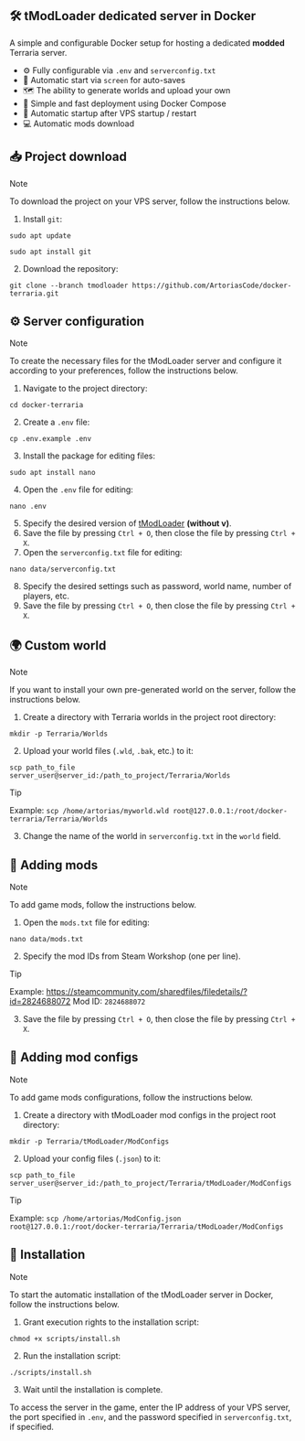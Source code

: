 ## 🛠 tModLoader dedicated server in Docker
A simple and configurable Docker setup for hosting a dedicated **modded** Terraria server.
- ⚙️ Fully configurable via `.env` and `serverconfig.txt`
- 💾 Automatic start via `screen` for auto-saves
- 🗺️ The ability to generate worlds and upload your own
- 🚀 Simple and fast deployment using Docker Compose
- 🔁 Automatic startup after VPS startup / restart
- 💻 Automatic mods download

## 📥 Project download
> [!NOTE]
> To download the project on your VPS server, follow the instructions below.

1) Install `git`:
```
sudo apt update
```
```
sudo apt install git
```
2) Download the repository:
```
git clone --branch tmodloader https://github.com/ArtoriasCode/docker-terraria.git
```

## ⚙️ Server configuration
> [!NOTE]
> To create the necessary files for the tModLoader server and configure it according to your preferences, follow the instructions below.

1) Navigate to the project directory:
```
cd docker-terraria
```
2) Create a `.env` file:
```
cp .env.example .env
```
3) Install the package for editing files:
```
sudo apt install nano
```
4) Open the `.env` file for editing:
```
nano .env
```
5) Specify the desired version of [tModLoader](https://github.com/tModLoader/tModLoader/releases) **(without v)**.
6) Save the file by pressing `Ctrl + O`, then close the file by pressing `Ctrl + X`.
7) Open the `serverconfig.txt` file for editing:
```
nano data/serverconfig.txt
```
8) Specify the desired settings such as password, world name, number of players, etc.
9) Save the file by pressing `Ctrl + O`, then close the file by pressing `Ctrl + X`.

## 🌍 Custom world
> [!NOTE]
> If you want to install your own pre-generated world on the server, follow the instructions below.

1) Create a directory with Terraria worlds in the project root directory:
```
mkdir -p Terraria/Worlds
```
2) Upload your world files (`.wld`, `.bak`, etc.) to it:
```
scp path_to_file server_user@server_id:/path_to_project/Terraria/Worlds
```
> [!TIP]
> Example: `scp /home/artorias/myworld.wld root@127.0.0.1:/root/docker-terraria/Terraria/Worlds`

3) Change the name of the world in `serverconfig.txt` in the `world` field.

## 📂 Adding mods
> [!NOTE]
> To add game mods, follow the instructions below.

1) Open the `mods.txt` file for editing:
```
nano data/mods.txt
```
2) Specify the mod IDs from Steam Workshop (one per line).
> [!TIP]
> Example: https://steamcommunity.com/sharedfiles/filedetails/?id=2824688072
> Mod ID: `2824688072`
3) Save the file by pressing `Ctrl + O`, then close the file by pressing `Ctrl + X`.

## 📂 Adding mod configs
> [!NOTE]
> To add game mods configurations, follow the instructions below.

1) Create a directory with tModLoader mod configs in the project root directory:
```
mkdir -p Terraria/tModLoader/ModConfigs
```
2) Upload your config files (`.json`) to it:
```
scp path_to_file server_user@server_id:/path_to_project/Terraria/tModLoader/ModConfigs
```
> [!TIP]
> Example: `scp /home/artorias/ModConfig.json root@127.0.0.1:/root/docker-terraria/Terraria/tModLoader/ModConfigs`

## 🔨 Installation
> [!NOTE]
> To start the automatic installation of the tModLoader server in Docker, follow the instructions below.

1) Grant execution rights to the installation script:
```
chmod +x scripts/install.sh
```
2) Run the installation script:
```
./scripts/install.sh
```
3) Wait until the installation is complete.

To access the server in the game, enter the IP address of your VPS server, the port specified in `.env`, and the password specified in `serverconfig.txt`, if specified.
